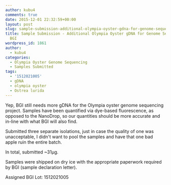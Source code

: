 ```yaml
---
author: kubu4
comments: true
date: 2015-12-01 22:32:59+00:00
layout: post
slug: sample-submission-additional-olympia-oyster-gdna-for-genome-sequencing-bgi-2
title: Sample Submission - Additional Olympia Oyster gDNA for Genome Sequencing @
  BGI
wordpress_id: 1861
author:
  - kubu4
categories:
  - Olympia Oyster Genome Sequencing
  - Samples Submitted
tags:
  - '1512021005'
  - gDNA
  - olympia oyster
  - Ostrea lurida
---
```


Yep, BGI still needs more gDNA for the Olympia oyster genome sequencing project. Samples have been quantified via dye-based fluorescence, as opposed to the NanoDrop, so our quantities should be more accurate and in-line with what BGI will also find.

Submitted three separate isolations, just in case the quality of one was unacceptable, I didn't want to pool the samples and have that one bad apple ruin the entire batch.

In total, submitted ~31μg.

Samples were shipped on dry ice with the appropriate paperwork required by BGI (sample declaration letter).

Assigned BGI Lot: 1512021005
